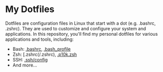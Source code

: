 # My Dotfiles

Dotfiles are configuration files in Linux that start with a dot (e.g. .bashrc, .zshrc).
They are used to customize and configure your system and applications.
In this repository, you'll find my personal dotfiles for various applications and tools, including:

- Bash: [.bashrc](/.bashrc), [.bash_profile](/.bash_profile)
- Zsh: [.zshrc(/.zshrc), [.p10k.zsh](/.p10k.zsh)
- SSH: [.ssh/config](/.ssh/config)
- And more...

